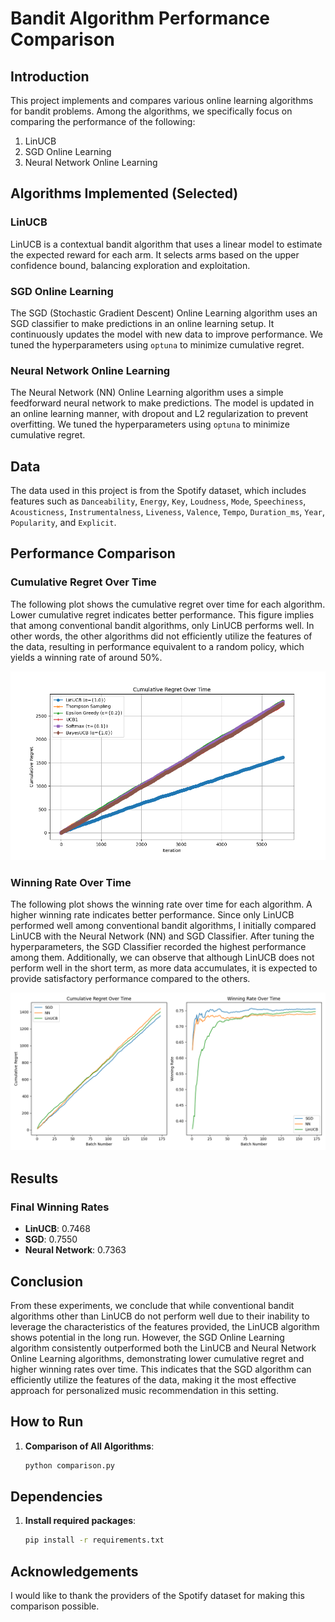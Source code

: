 # Bandit Algorithm Performance Comparison

## Introduction

This project implements and compares various online learning algorithms for bandit problems. Among the algorithms, we specifically focus on comparing the performance of the following:

1. LinUCB
2. SGD Online Learning
3. Neural Network Online Learning

## Algorithms Implemented (Selected)

### LinUCB
LinUCB is a contextual bandit algorithm that uses a linear model to estimate the expected reward for each arm. It selects arms based on the upper confidence bound, balancing exploration and exploitation.

### SGD Online Learning
The SGD (Stochastic Gradient Descent) Online Learning algorithm uses an SGD classifier to make predictions in an online learning setup. It continuously updates the model with new data to improve performance. We tuned the hyperparameters using `optuna` to minimize cumulative regret.

### Neural Network Online Learning
The Neural Network (NN) Online Learning algorithm uses a simple feedforward neural network to make predictions. The model is updated in an online learning manner, with dropout and L2 regularization to prevent overfitting. We tuned the hyperparameters using `optuna` to minimize cumulative regret.

## Data
The data used in this project is from the Spotify dataset, which includes features such as `Danceability`, `Energy`, `Key`, `Loudness`, `Mode`, `Speechiness`, `Acousticness`, `Instrumentalness`, `Liveness`, `Valence`, `Tempo`, `Duration_ms`, `Year`, `Popularity`, and `Explicit`.

## Performance Comparison

### Cumulative Regret Over Time
The following plot shows the cumulative regret over time for each algorithm. Lower cumulative regret indicates better performance. This figure implies that among conventional bandit algorithms, only LinUCB performs well. In other words, the other algorithms did not efficiently utilize the features of the data, resulting in performance equivalent to a random policy, which yields a winning rate of around 50%.

![Cumulative Regret Over Time (Among Conventional Bandit Algorithms)](results/bandit_models_cumulative_regret.png)

### Winning Rate Over Time
The following plot shows the winning rate over time for each algorithm. A higher winning rate indicates better performance. Since only LinUCB performed well among conventional bandit algorithms, I initially compared LinUCB with the Neural Network (NN) and SGD Classifier. After tuning the hyperparameters, the SGD Classifier recorded the highest performance among them. Additionally, we can observe that although LinUCB does not perform well in the short term, as more data accumulates, it is expected to provide satisfactory performance compared to the others.

![Winning Rate Over Time (Right)](results/online_learning_cumulative_regret_winning_rate.png)

## Results

### Final Winning Rates
- **LinUCB**: 0.7468
- **SGD**: 0.7550
- **Neural Network**: 0.7363

## Conclusion
From these experiments, we conclude that while conventional bandit algorithms other than LinUCB do not perform well due to their inability to leverage the characteristics of the features provided, the LinUCB algorithm shows potential in the long run. However, the SGD Online Learning algorithm consistently outperformed both the LinUCB and Neural Network Online Learning algorithms, demonstrating lower cumulative regret and higher winning rates over time. This indicates that the SGD algorithm can efficiently utilize the features of the data, making it the most effective approach for personalized music recommendation in this setting.

## How to Run
1. **Comparison of All Algorithms**:
    ```bash
    python comparison.py
    ```

## Dependencies
1. **Install required packages**:
    ```bash
    pip install -r requirements.txt
    ```

## Acknowledgements
I would like to thank the providers of the Spotify dataset for making this comparison possible.
